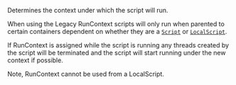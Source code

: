 Determines the context under which the script will run.

When using the Legacy RunContext scripts will only run when parented to
certain containers dependent on whether they are a [`Script`](https://create.roblox.com/docs/reference/engine/classes/Script) or
[`LocalScript`](https://create.roblox.com/docs/reference/engine/classes/LocalScript).

If RunContext is assigned while the script is running any threads created
by the script will be terminated and the script will start running under
the new context if possible.

Note, RunContext cannot be used from a LocalScript.